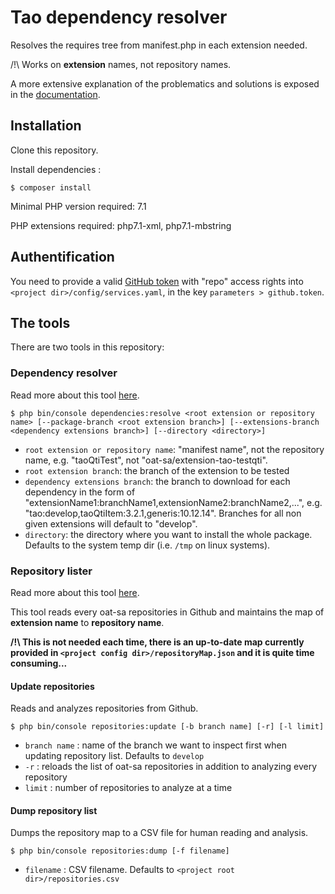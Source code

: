 # Tao dependency resolver

Resolves the requires tree from manifest.php in each extension needed.

/!\ Works on **extension** names, not repository names.

A more extensive explanation of the problematics and solutions is exposed in the [documentation](doc/dependency-resolver.md).

## Installation

Clone this repository.

Install dependencies :

```
$ composer install
```

Minimal PHP version required: 7.1

PHP extensions required: php7.1-xml, php7.1-mbstring

## Authentification

You need to provide a valid [GitHub token](https://github.com/settings/tokens) with "repo" access rights into `<project dir>/config/services.yaml`, in the key `parameters > github.token`.

## The tools

There are two tools in this repository:

### Dependency resolver

Read more about this tool [here](doc/dependency-resolver.md).

```
$ php bin/console dependencies:resolve <root extension or repository name> [--package-branch <root extension branch>] [--extensions-branch <dependency extensions branch>] [--directory <directory>] 
```

- `root extension or repository name`: "manifest name", not the repository name, e.g. "taoQtiTest", not "oat-sa/extension-tao-testqti".
- `root extension branch`: the branch of the extension to be tested
- `dependency extensions branch`: the branch to download for each dependency in the form of "extensionName1:branchName1,extensionName2:branchName2,...", e.g. "tao:develop,taoQtiItem:3.2.1,generis:10.12.14". Branches for all non given extensions will default to "develop".
- `directory`: the directory where you want to install the whole package. Defaults to the system temp dir (i.e. `/tmp` on linux systems).

### Repository lister

Read more about this tool [here](doc/repository-updater.md).

This tool reads every oat-sa repositories in Github and maintains the map of **extension name** to **repository name**.

**/!\ This is not needed each time, there is an up-to-date map currently provided in `<project config dir>/repositoryMap.json` and it is quite time consuming...**

#### Update repositories

Reads and analyzes repositories from Github.

```
$ php bin/console repositories:update [-b branch name] [-r] [-l limit]
```

- `branch name` : name of the branch we want to inspect first when updating repository list. Defaults to `develop`
- `-r` : reloads the list of oat-sa repositories in addition to analyzing every repository
- `limit` : number of repositories to analyze at a time

#### Dump repository list

Dumps the repository map to a CSV file for human reading and analysis.

```
$ php bin/console repositories:dump [-f filename]
```

- `filename` : CSV filename. Defaults to `<project root dir>/repositories.csv`
